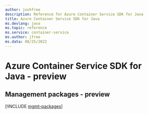 ```yaml
---
author: joshfree
description: Reference for Azure Container Service SDK for Java
title: Azure Container Service SDK for Java
ms.devlang: java
ms.topic: reference
ms.service: container-service
ms.author: jfree
ms.data: 08/25/2022
---
```

# Azure Container Service SDK for Java - preview

## Management packages - preview
[!INCLUDE [mgmt-packages](container-service-mgmt-index.md)]